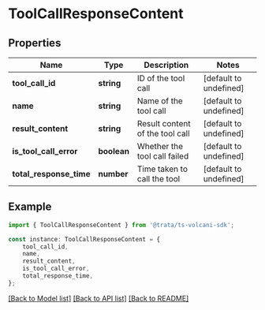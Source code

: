 # ToolCallResponseContent


## Properties

Name | Type | Description | Notes
------------ | ------------- | ------------- | -------------
**tool_call_id** | **string** | ID of the tool call | [default to undefined]
**name** | **string** | Name of the tool call | [default to undefined]
**result_content** | **string** | Result content of the tool call | [default to undefined]
**is_tool_call_error** | **boolean** | Whether the tool call failed | [default to undefined]
**total_response_time** | **number** | Time taken to call the tool | [default to undefined]

## Example

```typescript
import { ToolCallResponseContent } from '@trata/ts-volcani-sdk';

const instance: ToolCallResponseContent = {
    tool_call_id,
    name,
    result_content,
    is_tool_call_error,
    total_response_time,
};
```

[[Back to Model list]](../README.md#documentation-for-models) [[Back to API list]](../README.md#documentation-for-api-endpoints) [[Back to README]](../README.md)
